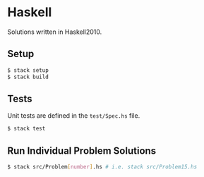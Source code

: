 # Haskell

Solutions written in Haskell2010.

## Setup

```sh
$ stack setup
$ stack build
```

## Tests

Unit tests are defined in the `test/Spec.hs` file.

```sh
$ stack test
```

## Run Individual Problem Solutions

```sh
$ stack src/Problem[number].hs # i.e. stack src/Problem15.hs
```
